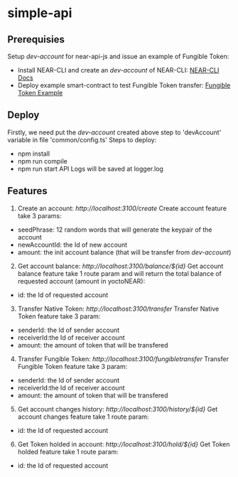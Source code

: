 # simple-api
## Prerequisies 
Setup *dev-account* for near-api-js and issue an example of Fungible Token:
* Install NEAR-CLI and create an *dev-account* of NEAR-CLI: [NEAR-CLI Docs](https://docs.near.org/vi/docs/tools/near-cli)
* Deploy example smart-contract to test Fungible Token transfer: [Fungible Token Example](https://github.com/near-examples/FT)
## Deploy
Firstly, we need put the *dev-account* created above step to 'devAccount' variable in file 'common/config.ts'
Steps to deploy:
- npm install
- npm run compile
- npm run start
API Logs will be saved at logger.log
## Features
1. Create an account: *http://localhost:3100/create*
Create account feature take 3 params:
- seedPhrase: 12 random words that will generate the keypair of the account
- newAccountId: the Id of new account
- amount: the init account balance (that will be transfer from *dev-account*)
2. Get account balance: *http://localhost:3100/balance/${id}*
Get account balance feature take 1 route param and will return the total balance of requested account (amount in yoctoNEAR): 
- id: the Id of requested account
3. Transfer Native Token: *http://localhost:3100/transfer*
Transfer Native Token feature take 3 param: 
- senderId: the Id of sender account
- receiverId:the Id of receiver account
- amount: the amount of token that will be transfered
4. Transfer Fungible Token: *http://localhost:3100/fungibletransfer*
Transfer Fungible Token feature take 3 param: 
- senderId: the Id of sender account
- receiverId:the Id of receiver account
- amount: the amount of token that will be transfered
5. Get account changes history: *http://localhost:3100/history/${id}*
Get account changes feature take 1 route param: 
- id: the Id of requested account
6. Get Token holded in account: *http://localhost:3100/hold/${id}*
Get Token holded feature take 1 route param: 
- id: the Id of requested account
